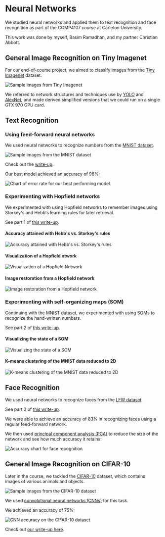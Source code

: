 # Neural Networks

We studied neural networks and applied them to text recognition and face recognition as part of the COMP4107 course at Carleton University.

This work was done by myself, Basim Ramadhan, and my partner Christian Abbott.

## General Image Recognition on Tiny Imagenet

For our end-of-course project, we aimed to classify images from the [Tiny Imagenet](https://paperswithcode.com/dataset/tiny-imagenet) dataset.

![Sample images from Tiny Imagenet](https://production-media.paperswithcode.com/datasets/Tiny_ImageNet-0000001404-a53923c3_XCrVSGm.jpg)

We referred to network structures and techniques use by [YOLO](https://arxiv.org/abs/1506.02640) and [AlexNet](https://en.wikipedia.org/wiki/AlexNet), and made derived simplified versions that we could run on a single GTX 970 GPU card.

## Text Recognition

### Using feed-forward neural networks

We used neural networks to recognize numbers from the [MNIST dataset](https://en.wikipedia.org/wiki/MNIST_database).

![Sample images from the MNIST dataset](https://upload.wikimedia.org/wikipedia/commons/2/27/MnistExamples.png)

Check out the [write-up](a2/write-up.pdf).

Our best model achieved an accuracy of 96%:

![Chart of error rate for our best performing model](a2/plots/ff-bestest-performance-small.png)

### Experimenting with Hopfield networks

We experimented with using Hopfield networks to remember images using Storkey's and Hebb's learning rules for later retrieval.

See part 1 of [this write-up](a3/write-up/write-up.pdf).

#### Accuracy attained with Hebb's vs. Storkey's rules

![Accuracy attained with Hebb's vs. Storkey's rules](a3/figures/q1/accuracy.png)

#### Visualization of a Hopfield ntwork

![Visualization of a Hopfield Network](a3/figures/q1/hebb-network-weights.png)

#### Image restoration from a Hopfield network

![Image restoration from a Hopfield network](a3/figures/q1/hebb-recovery-01.png)

### Experimenting with self-organizing maps (SOM)

Continuing with the MNIST dataset, we experimented with using SOMs to recognize the hand-written numbers.

See part 2 of [this write-up](a3/write-up/write-up.pdf).

#### Visualizing the state of a SOM

![Visualizing the state of a SOM](a3/figures/q2/som-network-state-after-training.png)

#### K-means clustering of the MNIST data reduced to 2D

![K-means clustering of the MNIST data reduced to 2D](a3/figures/q2/kmeans-clustering-small-dots.png)

## Face Recognition

We used neural networks to recognize faces from the [LFW dataset](http://vis-www.cs.umass.edu/lfw/).

See part 3 of [this write-up](a3/write-up/write-up.pdf).

We were able to achieve an accuracy of 83% in recognizing faces using a regular feed-forward network.

We then used [principal component analysis (PCA)](https://en.wikipedia.org/wiki/Principal_component_analysis) to reduce the size of the network and see how much accuracy it retains:

![Accuracy chart for face recognition](a3/figures/q3/pca-accuracy.png)

## General Image Recognition on CIFAR-10

Later in the course, we tackled the [CIFAR-10](https://www.cs.toronto.edu/~kriz/cifar.html) dataset, which contains images of various animals and objects.

![Sample images from the CIFAR-10 dataset](https://storage.googleapis.com/kaggle-competitions/kaggle/3649/media/cifar-10.png)

We used [convolutional neural networks (CNNs)](https://en.wikipedia.org/wiki/Convolutional_neural_network) for this task.

We achieved an accuracy of 75%:

![CNN accuracy on the CIFAR-10 dataset](a4/figures/accuracy.png)

Check out [our write-up here](a4/write-up.ipynb).
